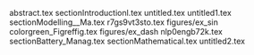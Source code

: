 abstract.tex
sectionIntroductionl.tex
untitled.tex
untitled1.tex
sectionModelling__Ma.tex
r7gs9vt3sto.tex
figures/ex_sin
colorgreen_Figreffig.tex
figures/ex_dash
nlp0engb72k.tex
sectionBattery_Manag.tex
sectionMathematical.tex
untitled2.tex